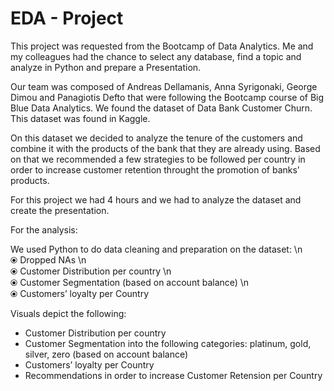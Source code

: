 # EDA - Project

This project was requested from the Bootcamp of Data Analytics. Me and my colleagues had the chance to select any database, find a topic and analyze in Python and prepare a Presentation.

Our team was composed of Andreas Dellamanis, Anna Syrigonaki, George Dimou and Panagiotis Defto that were following the Bootcamp course of Big Blue Data Analytics. We found the dataset of Data Bank Customer Churn. This dataset was found in Kaggle. 

On this dataset we decided to analyze the tenure of the customers and combine it with the products of the bank that they are already using. Based on that we recommended a few strategies to be followed per country in order to increase customer retention throught the promotion of banks’ products. 

For this project we had 4 hours and we had to analyze the dataset and create the presentation. 

For the analysis: 

We used Python to do data cleaning and preparation on the dataset: \n  
⦿ Dropped NAs \n  
⦿ Customer Distribution per country \n  
⦿ Customer Segmentation (based on account balance) \n  
⦿ Customers’ loyalty per Country

Visuals depict the following:
- Customer Distribution per country 
- Customer Segmentation into the following categories: platinum, gold, silver, zero (based on account balance)
- Customers’ loyalty per Country
- Recommendations in order to increase Customer Retension per Country
